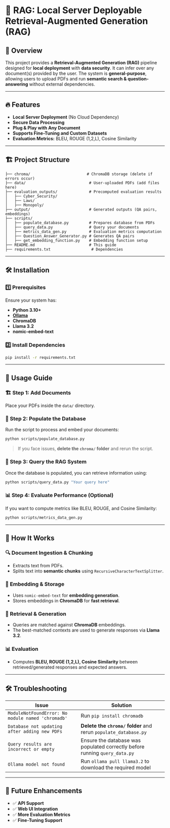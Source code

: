 # 🚀 RAG: Local Server Deployable Retrieval-Augmented Generation (RAG)

## 📌 Overview
This project provides a **Retrieval-Augmented Generation (RAG)** pipeline designed for **local deployment** with **data security**. It can infer over any document(s) provided by the user. The system is **general-purpose**, allowing users to upload PDFs and run **semantic search & question-answering** without external dependencies.

---

## 🔥 Features
- **Local Server Deployment** (No Cloud Dependency)
- **Secure Data Processing**
- **Plug & Play with Any Document**
- **Supports Fine-Tuning and Custom Datasets**
- **Evaluation Metrics:** BLEU, ROUGE (1,2,L), Cosine Similarity

---

## 🏗️ Project Structure
```plaintext
├── chroma/                         # ChromaDB storage (delete if errors occur)
├── data/                            # User-uploaded PDFs (add files here)
├── evaluation_outputs/              # Precomputed evaluation results
│   ├── Cyber_Security/
│   ├── Laws/
│   ├── Monopoly/
├── output/                          # Generated outputs (QA pairs, embeddings)
├── scripts/
│   ├── populate_database.py         # Prepares database from PDFs
│   ├── query_data.py                # Query your documents
│   ├── metrics_data_gen.py          # Evaluation metrics computation
│   ├── Question_Answer_Generator.py # Generates QA pairs
│   ├── get_embedding_function.py    # Embedding function setup
├── README.md                        # This guide
├── requirements.txt                  # Dependencies
```

---

## 🛠️ Installation

### 1️⃣ Prerequisites
Ensure your system has:
- **Python 3.10+**
- **[Ollama](https://ollama.com)**
- **ChromaDB**
- **Llama 3.2**
- **nomic-embed-text**

### 2️⃣ Install Dependencies
```bash
pip install -r requirements.txt
```

---

## 🚀 Usage Guide

### 🏗️ Step 1: Add Documents
Place your PDFs inside the `data/` directory.

### 🔄 Step 2: Populate the Database
Run the script to process and embed your documents:
```bash
python scripts/populate_database.py
```
> If you face issues, **delete the `chroma/` folder** and rerun the script.

### 🤖 Step 3: Query the RAG System
Once the database is populated, you can retrieve information using:
```bash
python scripts/query_data.py "Your query here"
```

### 📊 Step 4: Evaluate Performance (Optional)
If you want to compute metrics like BLEU, ROUGE, and Cosine Similarity:
```bash
python scripts/metrics_data_gen.py
```

---

## 🎯 How It Works

### **🔍 Document Ingestion & Chunking**
- Extracts text from PDFs.
- Splits text into **semantic chunks** using `RecursiveCharacterTextSplitter`.

### **💾 Embedding & Storage**
- Uses `nomic-embed-text` for **embedding generation**.
- Stores embeddings in **ChromaDB** for **fast retrieval**.

### **🔎 Retrieval & Generation**
- Queries are matched against **ChromaDB** embeddings.
- The best-matched contexts are used to generate responses via **Llama 3.2**.

### **📊 Evaluation**
- Computes **BLEU, ROUGE (1,2,L), Cosine Similarity** between retrieved/generated responses and expected answers.

---

## 🛠️ Troubleshooting

| Issue | Solution |
|--------|-----------|
| `ModuleNotFoundError: No module named 'chromadb'` | Run `pip install chromadb` |
| `Database not updating after adding new PDFs` | **Delete the `chroma/` folder** and rerun `populate_database.py` |
| `Query results are incorrect or empty` | Ensure the database was populated correctly before running `query_data.py` |
| `Ollama model not found` | Run `ollama pull llama3.2` to download the required model |

---

## 🔮 Future Enhancements
- ✅ **API Support**
- ✅ **Web UI Integration**
- ✅ **More Evaluation Metrics**
- ✅ **Fine-Tuning Support**
